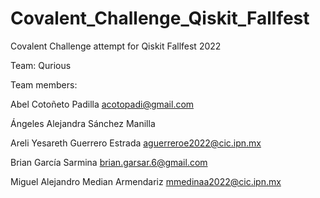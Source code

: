 # Covalent_Challenge_Qiskit_Fallfest
Covalent Challenge attempt for Qiskit Fallfest 2022

Team: Qurious

Team members:

Abel Cotoñeto Padilla acotopadi@gmail.com

Ángeles Alejandra Sánchez Manilla

Areli Yesareth Guerrero Estrada aguerreroe2022@cic.ipn.mx 

Brian García Sarmina brian.garsar.6@gmail.com

Miguel Alejandro Median Armendariz mmedinaa2022@cic.ipn.mx
